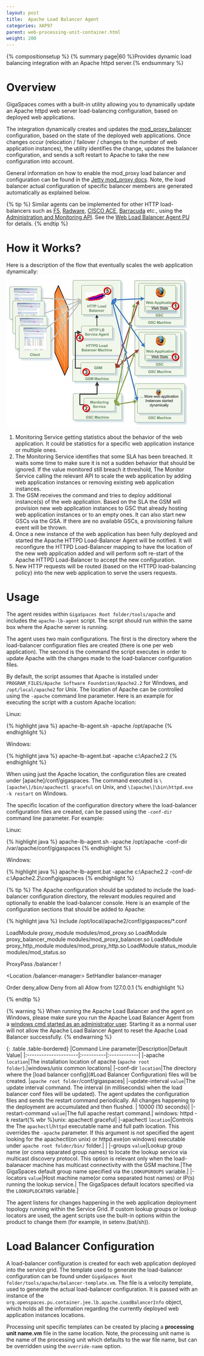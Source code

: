 ```yaml
---
layout: post
title:  Apache Load Balancer Agent
categories: XAP97
parent: web-processing-unit-container.html
weight: 200
---
```


{% compositionsetup %}
{% summary page|60 %}Provides dynamic load balancing integration with an Apache httpd server.{% endsummary %}

# Overview

GigaSpaces comes with a built-in utility allowing you to dynamically update an Apache httpd web server load-balancing configuration, based on deployed web applications.

The integration dynamically creates and updates the  [mod_proxy_balancer](http://httpd.apache.org/docs/2.2/mod/mod_proxy_balancer.html) configuration, based on the state of the deployed web applications. Once changes occur (relocation / failover / changes to the number of web application instances), the utility identifies the change, updates the balancer configuration, and sends a soft restart to Apache to take the new configuration into account.

General information on how to enable the mod_proxy load balancer and configuration can be found in the [Jetty mod_proxy docs](http://docs.codehaus.org/display/JETTY/Configuring+mod_proxy). Note, the load balancer actual configuration of specific balancer members are generated automatically as explained below.

{% tip %}
Similar agents can be implemented for other HTTP load-balancers such as [F5](http://www.f5.com), [Radware](http://www.radware.com), [CISCO ACE](http://www.cisco.com/en/US/products/ps6906), [Barracuda](http://www.barracudanetworks.com) etc., using the [Administration and Monitoring API](./administration-and-monitoring-api.html). See the [Web Load Balancer Agent PU](/sbp/web-load-balancer-agent-pu.html) for details.
{% endtip %}

# How it Works?

Here is a description of the flow that eventually scales the web application dynamically:
![httpd_lb_agent.jpg](/attachment_files/httpd_lb_agent.jpg)

1. Monitoring Service getting statistics about the behavior of the web application. It could be statistics for a specific web application instance or multiple ones.
1. The Monitoring Service identifies that some SLA has been breached. It waits some time to make sure it is not a sudden behavior that should be ignored. If the value monitored still breach it threshold, The Monitor Service calling the relevant API to scale the web application by adding web application instances or removing existing web application instances.
1. The GSM receives the command and tries to deploy additional instance(s) of the web application. Based on the SLA the GSM will provision new web application instances to GSC that already hosting web application instances or to an empty ones. It can also start new GSCs via the GSA. If there are no available GSCs, a provisioning failure event will be thrown.
1. Once a new instance of the web application has been fully deployed and started the Apache HTTPD Load-Balancer Agent will be notified. It will reconfigure the HTTPD Load-Balancer mapping to have the location of the new web application added and will perform soft re-start of the Apache HTTPD Load-Balancer to accept the new configuration.
1. New HTTP requests will be routed (based on the HTTPD load-balancing policy) into the new web application to serve the users requests.

# Usage

The agent resides within `GigaSpaces Root folder/tools/apache` and includes the `apache-lb-agent` script. The script should run within the same box where the Apache server is running.

The agent uses two main configurations. The first is the directory where the load-balancer configuration files are created (there is one per web application). The second is the command the script executes in order to update Apache with the changes made to the load-balancer configuration files.

By default, the script assumes that Apache is installed under `PROGRAM_FILES/Apache Software Foundation/Apache2.2` for Windows, and `/opt/local/apache2` for Unix. The location of Apache can be controlled using the `-apache` command line parameter. Here is an example for executing the script with a custom Apache location:

Linux:

{% highlight java %}
apache-lb-agent.sh -apache /opt/apache
{% endhighlight %}

Windows:

{% highlight java %}
apache-lb-agent.bat -apache c:\Apache2.2
{% endhighlight %}

When using just the Apache location, the configuration files are created under \[apache\]/conf/gigaspaces. The command executed is `\[apache\]/bin/apachectl graceful` on Unix, and `\[apache\]\bin\httpd.exe -k restart` on Windows.

The specific location of the configuration directory where the load-balancer configuration files are created, can be passed using the `-conf-dir` command line parameter. For example:

Linux:

{% highlight java %}
apache-lb-agent.sh -apache /opt/apache -conf-dir /var/apache/conf/gigaspaces
{% endhighlight %}

Windows:

{% highlight java %}
apache-lb-agent.bat -apache c:\Apache2.2 -conf-dir c:\Apache2.2\conf\gigaspaces
{% endhighlight %}

{% tip %}
The Apache configuration should be updated to include the load-balancer configuration directory, the relevant modules required and optionally to enable the load-balancer console. Here is an example of the configuration sections that should be added to Apache:

{% highlight java %}
Include /opt/local/apache2/conf/gigaspaces/*.conf

LoadModule proxy_module modules/mod_proxy.so
LoadModule proxy_balancer_module modules/mod_proxy_balancer.so
LoadModule proxy_http_module modules/mod_proxy_http.so
LoadModule status_module modules/mod_status.so

ProxyPass /balancer !

<Location /balancer-manager>
SetHandler balancer-manager

Order deny,allow
Deny from all
Allow from 127.0.0.1
</Location>
{% endhighlight %}

{% endtip %}

{% warning %}
When running the Apache Load Balancer and the agent on Windows, please make sure you run the Apache Load Balancer Agent from a [windows cmd started as an administrator user](http://www.lytebyte.com/2008/10/22/how-to-run-as-administrator-in-vista-command-line). Starting it as a normal user will not allow the Apache Load Balancer Agent to reset the Apache Load Balancer successfully.
{% endwarning %}

{: .table .table-bordered}
|Command Line parameter|Description|Default Value|
|:---------------------|:----------|:------------|
|-apache `location`|The installation location of apache (`apache root folder`).|windows/unix common locations|
|-conf-dir `location`|The directory where the [load balancer config](#Load Balancer Configuration) files will be created. |`apache root folder`/conf/gigaspaces|
|-update-interval `value`|The update interval command. The interval (in milliseconds) when the load balancer conf files will be updated). The agent updates the configuration files and sends the restart command periodically. All changes happening to the deployment are accumulated and then flushed. | 10000 (10 seconds)|
|-restart-command `value`|The full apache restart command.| windows: httpd -k restart{% wbr %}unix: apachectl graceful|
|-apachectl `location`|Controls the The `apachectl`/`httpd` executable name and full path location. This overrides the `-apache` parameter. If this argument is not specified the agent looking for the apachectl(on unix) or httpd.exe(on windows) executable under `apache root folder/bin/` folder.| |
|-groups `value`|Lookup group name (or coma separated group names) to locate the lookup service via multicast discovery protocol. This option is relevant only when the load-balanacer machine has multicast connectivity with the GSM machine.|The GigaSpaces default group name specified via the `LOOKUPGROUPS` variable.|
|-locators `value`|Host machine name(or coma separated host names) or IP(s) running the lookup service.| The GigaSpaces default locators specified via the `LOOKUPLOCATORS` variable.|

The agent listens for changes happening in the web application deployment topology running within the Service Grid. If custom lookup groups or lookup locators are used, the agent scripts use the built-in options within the product to change them (for example, in setenv.(bat/sh)).

# Load Balancer Configuration

A load-balancer configuration is created for each web application deployed into the service grid. The template used to generate the load-balancer configuration can be found under `GigaSpaces Root folder/tools/apache/balancer-template.vm`. The file is a velocity template, used to generate the actual load-balancer configuration. It is passed with an instance of the `org.openspaces.pu.container.jee.lb.apache.LoadBalancerInfo` object, which holds all the information regarding the currently deployed web application instances locations.

Processing unit specific templates can be created by placing a **processing unit name.vm** file in the same location. Note, the processing unit name is the name of the processing unit which defaults to the war file name, but can be overridden using the `override-name` option.
